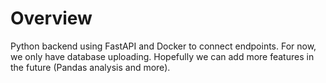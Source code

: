 # Overview

Python backend using FastAPI and Docker to connect endpoints. For now, we only have database uploading. Hopefully we can add more features in the future (Pandas analysis and more).
